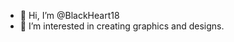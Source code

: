 - 👋 Hi, I’m @BlackHeart18
- 👀 I’m interested in creating graphics and designs.

<!---
BlackHeart18/BlackHeart18 is a ✨ special ✨ repository because its `README.md` (this file) appears on your GitHub profile.
You can click the Preview link to take a look at your changes.
--->
